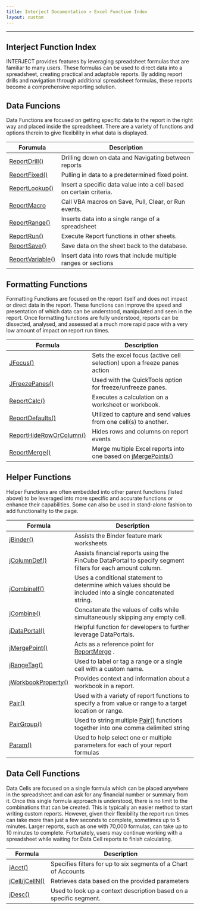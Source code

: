 ```yaml
---
title: Interject Documentation > Excel Function Index
layout: custom
---
```

* * *

##  **Interject Function Index**

INTERJECT provides features by leveraging spreadsheet formulas that are familiar to many users. These formulas can be used to direct data into a spreadsheet, creating practical and adaptable reports. By adding report drills and navigation through additional spreadsheet formulas, these reports become a comprehensive reporting solution.

## Data Funcions

Data Functions are focused on getting specific data to the report in the right way and placed inside the spreadsheet. There are a variety of functions and options therein to give flexibility in what data is displayed.

| Forumula                                                | Description                                                         |
|---------------------------------------------------------|---------------------------------------------------------------------|
| [ReportDrill()](wIndex\ReportDrill_61702556.html)       | Drilling down on data and Navigating between reports                |
| [ReportFixed()](wIndex\ReportFixed_61702203.html)       | Pulling in data to a predetermined fixed point.                     |
| [ReportLookup()](wIndex\ReportLookup_127973727.html)    | Insert a specific data value into a cell based on certain criteria. |
| [ReportMacro](wIndex\ReportMacro_61702548.html)         | Call VBA macros on Save, Pull, Clear, or Run events.                |
| [ReportRange()](wIndex\ReportRange_61702199.html)       | Inserts data into a single range of a spreadsheet                   |
| [ReportRun()](wIndex\ReportRun_61702558.html)           | Execute Report functions in other sheets.                           |
| [ReportSave()](wIndex\ReportSave_61702554.html)         | Save data on the sheet back to the database.                        |
| [ReportVariable()](wIndex\ReportVariable_61702201.html) | Insert data into rows that include multiple ranges or sections      |


## Formatting Functions

Formatting Functions are focused on the report itself and does not impact or direct data in the report. These functions can improve the speed and presentation of which data can be understood, manipulated and seen in the report. Once formatting functions are fully understood, reports can be dissected, analysed, and assessed at a much more rapid pace with a very low amount of impact on report run times.

| Formula                                                                | Description                                                                                        |
|------------------------------------------------------------------------|----------------------------------------------------------------------------------------------------|
| [JFocus()](wIndex\jFocus.html)                                         | Sets the excel focus (active cell selection) upon a freeze panes action                            |
| [JFreezePanes()](wIndex\jFreezePanes_128552956.html)                   | Used with the QuickTools option for freeze/unfreeze panes.                                         |
| [ReportCalc()](wIndex\ReportCalc_137265163.html)                       | Executes a calculation on a worksheet or workbook.                                                 |
| [ReportDefaults()](wIndex\ReportDefaults_61702546.html)                | Utilized to capture and send values from one cell(s) to another.                                   |
| [ReportHideRowOrColumn()](wIndex\ReportHideRowOrColumn_341147669.html) | Hides rows and columns on report events                                                            |
| [ReportMerge()](wIndex\ReportMerge_110723133.html)                     | Merge multiple Excel reports into one based on [jMergePoints()](wIndex\jMergePoint_110723143.html) |


## Helper Functions

Helper Functions are often embedded into other parent functions (listed above) to be leveraged into more specific and accurate functions or enhance their capabilities. Some can also be used in stand-alone fashion to add functionality to the page.

| Formula                                                       | Description                                                                                                  |
|---------------------------------------------------------------|--------------------------------------------------------------------------------------------------------------|
| [jBinder()](wIndex\jBinder_61702552.html)                     | Assists the Binder feature mark worksheets                                                                   |
| [jColumnDef()](wIndex\jColumnDef_127965411.html)              | Assists financial reports using the FinCube DataPortal to specify segment filters for each amount column.    |
| [jCombineIf()](wIndex\jCombine_IF_139526244.html)             | Uses a conditional statement to determine which values should be included into a single concatenated string. |
| [jCombine()](wIndex\jCombine_61702542.html)                   | Concatenate the values of cells while simultaneously skipping any empty cell.                                |
| [jDataPortal()](wIndex\jDataPortal_61702544.html)             | Helpful function for developers to further leverage DataPortals.                                             |
| [jMergePoint()](wIndex\jMergePoint_110723143.html)            | Acts as a reference point for [ReportMerge](/wIndex/ReportMerge_110723133.html) .                            |
| [jRangeTag()](wIndex\jRangeTag_138772490.html)                | Used to label or tag a range or a single cell with a custom name.                                            |
| [jWorkbookProperty()](wIndex\jWorkbookProperty_61702550.html) | Provides context and information about a workbook in a report.                                               |
| [Pair()](wIndex\Pair_81756188.html)                           | Used with a variety of report functions to specify a from value or range to a target location or range.      |
| [PairGroup()](wIndex\PairGroup_81756186.html)                 | Used to string multiple [Pair()](Pair_81756188.html) functions together into one comma delimited string      |
| [Param()](wIndex\Param_81756199.html)                         | Used to help select one or multiple parameters for each of your report formulas                              |

## Data Cell Functions

Data Cells are focused on a single formula which can be placed anywhere in the spreadsheet and can ask for any financial number or summary from it. Once this single formula approach is understood, there is no limit to the combinations that can be created. This is typically an easier method to start writing custom reports. However, given their flexibility the report run times can take more than just a few seconds to complete, sometimes up to 5 minutes. Larger reports, such as one with 70,000 formulas, can take up to 10 minutes to complete. Fortunately, users may continue working with a spreadsheet while waiting for Data Cell reports to finish calculating.

| Formula                                      | Description                                                        |
|----------------------------------------------|--------------------------------------------------------------------|
| [jAcct()](wIndex\jAcct_61702534.html)        | Specifies filters for up to six segments of a Chart of Accounts    |
| [jCell/jCellN()](wIndex\jCell_61702532.html) | Retrieves data based on the provided parameters                    |
| [jDesc()](wIndex\jDesc_61702536.html)        | Used to look up a context description based on a specific segment. |
